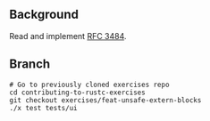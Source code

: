 ## Background

Read and implement [RFC 3484](https://github.com/rust-lang/rfcs/blob/master/text/3484-unsafe-extern-blocks.md).

## Branch

```
# Go to previously cloned exercises repo
cd contributing-to-rustc-exercises
git checkout exercises/feat-unsafe-extern-blocks
./x test tests/ui
```

